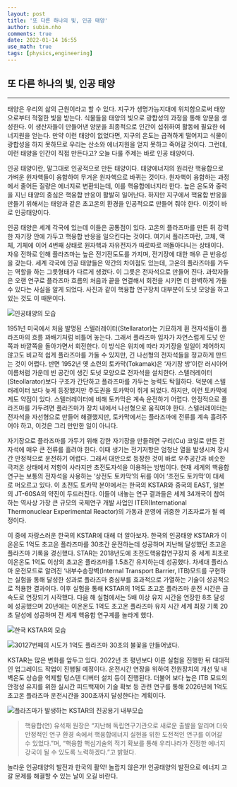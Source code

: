```yaml
---
layout: post
title: '또 다른 하나의 빛, 인공 태양'
author: subin.nho
comments: true
date: 2022-01-14 16:55
use_math: true
tags: [physics,engineering]
---
```


## **또 다른 하나의 빛, 인공 태양**

------    

태양은 우리의 삶의 근원이라고 할 수 있다. 지구가 생명가능지대에 위치함으로써 태양으로부터 적절한 빛을 받는다. 식물들을 태양의 빛으로 광합성의 과정을 통해 양분을 생성한다. 이 생산자들이 만들어낸 양분을 최종적으로 인간이 섭취하여 활동에 필요한 에너지원을 얻는다. 만약 이런 태양이 없었다면, 지구의 온도는 급격하게 떨어지고 식물이 광합성을 하지 못하므로 우리는 산소와 에너지원을 얻지 못하고 죽어갈 것이다. 그런데, 이런 태양을 인간이 직접 만든다고? 오늘 다룰 주제는 바로 인공 태양이다.

 

인공 태양이란, 말그대로 인공적으로 만든 태양이다. 태양에너지의 원리란 핵융합으로 가벼운 원자핵들이 융합하여 무거운 원자핵으로 바뀌는 것이다. 원자핵이 융합하는 과정에서 줄어든 질량은 에너지로 변환되는데, 이를 핵융합에너지라 한다. 높은 온도와 중력을 지닌 태양의 중심은 핵융합 반응이 활발히 일어난다. 하지만 지구에서 핵융합 반응을 만들기 위해서는 태양과 같은 초고온의 환경을 인공적으로 만들어 줘야 한다. 이것이 바로 인공태양이다.

 

인공 태양은 세계 각국에 있는데 이들은 공통점이 있다. 고온의 플라즈마를 만든 뒤 강력한 자기장 안에 가두고 핵융합 반응을 일으킨다는 것이다. 여기서 플라즈마란, 고체, 액체, 기체에 이어 4번째 상태로 원자핵과 자유전자가 따로따로 떠돌아다니는 상태이다. 자유 전하로 인해 플라즈마는 높은 전기전도도를 가지며, 전기장에 대한 매우 큰 반응성을 갖는다. 세계 각국에 인공 태양들은 약간의 차이점도 있는데, 고온의 플라즈마를 가두는 역할을 하는 그릇형태가 다르게 생겼다. 이 그릇은 전자석으로 만들어 진다. 과학자들은 오랜 연구로 플라즈마 흐름의 처음과 끝을 연결해서 회전을 시키면 더 완벽하게 가둘 수 있다는 사실을 알게 되었다. 사진과 같이 핵융합 연구장치 대부분이 도넛 모양을 하고 있는 것도 이 때문이다.

 ![인공태양의 모습](https://user-images.githubusercontent.com/88322893/149469239-d71b19cf-a87d-4e44-95bb-325056b85d1b.png)

1951년 미국에서 처음 발명된 스텔러레이터(Stellarator)는 기묘하게 휜 전자석들이 플라즈마의 흐름 꽈배기처럼 비틀어 놓는다. 그래서 플라즈마 입자가 자연스럽게 도넛 안쪽과 바깥쪽을 돌아가면서 회전한다. 이 방식은 위치에 따라 자기장을 일일이 제어하지 않고도 비교적 쉽게 플라즈마를 가둘 수 있지만, 긴 나선형의 전자석들을 정교하게 만드는 것이 어렵다. 반면 1952년 옛 소련의 토카막(Tokamak)은 ‘자기장 방’이란 러시아어 이름처럼 가운데 빈 공간이 생긴 도넛 모양으로 전자석을 설치한다. 스텔러레이터(Steollarator)보다 구조가 간단하고 플라즈마를 가두는 능력도 탁월하다. 덕분에 스텔러레이터 보다 늦게 등장했지만 주도권을 토카막이 쥐게 되었다. 하지만, 이런 토카막에게도 약점이 있다. 스텔러레이터에 비해 토카막은 계속 운전하기 어렵다. 안정적으로 플라즈마를 가두려면 플라즈마가 장치 내에서 나선형으로 움직여야 한다. 스텔러레이터는 전자석을 자선형으로 만들어 해결했지만, 토카막에서는 플라즈마에 전류를 계속 흘려주어야 하고, 이것은 그리 만만한 일이 아니다. 

 

자기장으로 플라즈마를 가두기 위해 강한 자기장을 만들려면 구리(Cu) 코일로 만든 전자석에 매우 큰 전류를 흘려야 한다. 이때 생기는 전기저항은 엄청난 열을 발생시켜 장시간 안정적으로 운전하기 어렵다. 그래서 대안으로 등장한 것이 바로 우주공간과 비슷한 극저온 상태에서 저항이 사라지만 초전도자석을 이용하는 방법이다. 현재 세계의 핵융합 연구는 보통의 전자석을 사용하는 ‘상전도 토카막’의 뒤를 이어 ‘초전도 토카막’이 대세로 떠오르고 있다. 이 초전도 토카막 분야에서는 한국의 KSTAR와 중국의 EAST, 일본의 JT-60SA의 약진이 두드러진다. 이들이 내놓는 연구 결과들은 세계 34개국이 참여하는 역사상 가장 큰 규모의 국제연구 개발 사업인 ITER(International Thermonuclear Experimental Reactor)의 가동과 운영에 귀중한 기초자료가 될 예정이다. 

 

이 중에 자랑스러운 한국의 KSTAR에 대해 더 알아보자. 한국의 인공태양 KSTAR가 이온온도 1억도 초고온 플라즈마를 30초간 운전하는데 성공하며 지난해 달성했던 초고온 플라즈마 기록을 경신했다. STAR는 2018년도에 초전도핵융합연구장치 중 세계 최초로 이온온도 1억도 이상의 초고온 플라즈마를 1.5초간 유지하는데 성공했다. 차세대 플라스마 운전모드로 알려진  ‘내부수송장벽(Internal Transport Barrier, ITB)모드를 구현하는 실험을 통해 달성한 성과로 플라즈마 중심부를 효과적으로 가열하는 기술이 성공적으로 적용한 결과이다. 이후 실험을 통해 KSTAR의 1억도 초고온 플라즈마 운전 시간은 급속도로 연장되기 시작했다. 다음 해 실험에서는 5배 이상 유지 시간을 연장한 8초 달성에 성공했으며 20년에는 이온온도 1억도 초고온 플라즈마 유지 시간 세계 최장 기록 20초 달성에 성공하며 전 세계 핵융합 연구계를 놀라게 했다.

![한국 KSTAR의 모습](https://user-images.githubusercontent.com/88322893/149468963-57ff7086-d513-4f97-90a4-a58f994cc1b8.png)

![30127번째의 시도가 1억도 플라즈마 30초의 불꽃을 만들어냈다.](https://user-images.githubusercontent.com/88322893/149469019-c603762f-cf68-4197-90e6-7075ddd6dba5.png)

KSTAR는 많은 변화를 앞두고 있다. 2022년 초 평년보다 이른 실험을 진행한 뒤 대대적인 업그레이드 작업이 진행될 예정이다. 운전시간 연장을 위하여 전원장치의 개선 및 내벽온도 상승을 억제할 텅스텐 디버터 설치 등이 진행된다. 더불어 보다 높은 ITB 모드의 안정성 유지를 위한 실시간 피드백제어 기술 확보 등 관련 연구를 통해 2026년에 1억도 초고온 플라즈마 운전시간을 300초까지 달성한다는 계획이다.

![플라즈마가 발생하는 KSTAR의 진공용기 내부모습](https://user-images.githubusercontent.com/88322893/149469100-17d87ad8-17c4-471f-ba61-7eef9fa39424.png)

>  핵융합(연) 유석재 원장은 “지난해 독립연구기관으로 새로운 출발을 알리며 더욱 안정적인 연구 환경 속에서 핵융합에너지 실현을 위한 도전적인 연구를 이어갈 수 있었다.”며, “핵융합 핵심기술의 적기 확보를 통해 우리나라가 진정한 에너지 강국이 될 수 있도록 노력하겠다.”고 밝혔다.

 

놀라운 인공태양의 발전과 한국의 활약! 놀랍지 않은가! 인공태양의 발전으로 에너지 고갈 문제를 해결할 수 있는 날이 오길 바란다.

 









